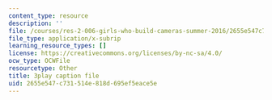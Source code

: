 ```yaml
---
content_type: resource
description: ''
file: /courses/res-2-006-girls-who-build-cameras-summer-2016/2655e547c731514e818d695ef5eace5e_-4C9-OgKLCY.vtt
file_type: application/x-subrip
learning_resource_types: []
license: https://creativecommons.org/licenses/by-nc-sa/4.0/
ocw_type: OCWFile
resourcetype: Other
title: 3play caption file
uid: 2655e547-c731-514e-818d-695ef5eace5e
---
```

